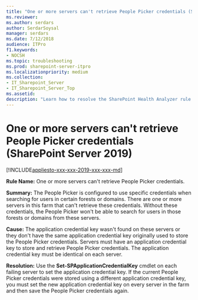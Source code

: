 ```yaml
---
title: "One or more servers can't retrieve People Picker credentials (SharePoint Server 2019)"
ms.reviewer: 
ms.author: serdars
author: SerdarSoysal
manager: serdars
ms.date: 7/12/2018
audience: ITPro
f1.keywords:
- NOCSH
ms.topic: troubleshooting
ms.prod: sharepoint-server-itpro
ms.localizationpriority: medium
ms.collection:
- IT_Sharepoint_Server
- IT_Sharepoint_Server_Top
ms.assetid: 
description: "Learn how to resolve the SharePoint Health Analyzer rule: One or more servers can't retrieve People Picker credentials, for SharePoint Server."
---
```


# One or more servers can't retrieve People Picker credentials (SharePoint Server 2019)

[!INCLUDE[appliesto-xxx-xxx-2019-xxx-xxx-md](../includes/appliesto-xxx-xxx-2019-xxx-xxx-md.md)]

**Rule Name:** One or more servers can't retrieve People Picker credentials.

**Summary:** The People Picker is configured to use specific credentials when searching for users in certain forests or domains. There are one or more servers in this farm that can't retrieve these credentials. Without these credentials, the People Picker won't be able to search for users in those forests or domains from these servers.

**Cause:** The application credential key wasn't found on these servers or they don't have the same application credential key originally used to store the People Picker credentials. Servers must have an application credential key to store and retrieve People Picker credentials. The application credential key must be identical on each server.

**Resolution:** Use the **Set-SPApplicationCredentialKey** cmdlet on each failing server to set the application credential key. If the current People Picker credentials were stored using a different application credential key, you must set the new application credential key on every server in the farm and then save the People Picker credentials again.
